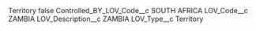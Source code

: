 <?xml version="1.0" encoding="UTF-8"?>
<CustomMetadata xmlns="http://soap.sforce.com/2006/04/metadata" xmlns:xsi="http://www.w3.org/2001/XMLSchema-instance" xmlns:xsd="http://www.w3.org/2001/XMLSchema">
    <label>Territory</label>
    <protected>false</protected>
    <values>
        <field>Controlled_BY_LOV_Code__c</field>
        <value xsi:type="xsd:string">SOUTH AFRICA</value>
    </values>
    <values>
        <field>LOV_Code__c</field>
        <value xsi:type="xsd:string">ZAMBIA</value>
    </values>
    <values>
        <field>LOV_Description__c</field>
        <value xsi:type="xsd:string">ZAMBIA</value>
    </values>
    <values>
        <field>LOV_Type__c</field>
        <value xsi:type="xsd:string">Territory</value>
    </values>
</CustomMetadata>
